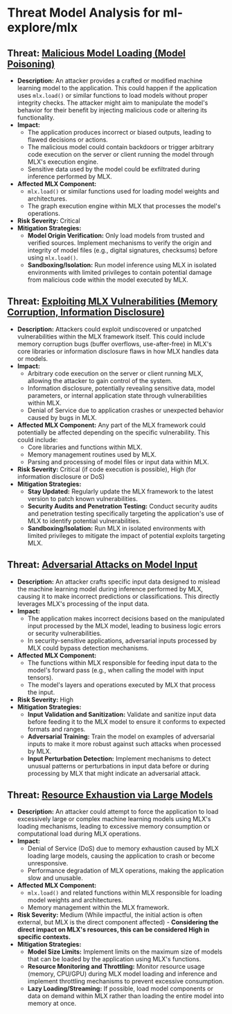 # Threat Model Analysis for ml-explore/mlx

## Threat: [Malicious Model Loading (Model Poisoning)](./threats/malicious_model_loading__model_poisoning_.md)

*   **Description:** An attacker provides a crafted or modified machine learning model to the application. This could happen if the application uses `mlx.load()` or similar functions to load models without proper integrity checks. The attacker might aim to manipulate the model's behavior for their benefit by injecting malicious code or altering its functionality.
*   **Impact:**
    *   The application produces incorrect or biased outputs, leading to flawed decisions or actions.
    *   The malicious model could contain backdoors or trigger arbitrary code execution on the server or client running the model through MLX's execution engine.
    *   Sensitive data used by the model could be exfiltrated during inference performed by MLX.
*   **Affected MLX Component:**
    *   `mlx.load()` or similar functions used for loading model weights and architectures.
    *   The graph execution engine within MLX that processes the model's operations.
*   **Risk Severity:** Critical
*   **Mitigation Strategies:**
    *   **Model Origin Verification:** Only load models from trusted and verified sources. Implement mechanisms to verify the origin and integrity of model files (e.g., digital signatures, checksums) before using `mlx.load()`.
    *   **Sandboxing/Isolation:** Run model inference using MLX in isolated environments with limited privileges to contain potential damage from malicious code within the model executed by MLX.

## Threat: [Exploiting MLX Vulnerabilities (Memory Corruption, Information Disclosure)](./threats/exploiting_mlx_vulnerabilities__memory_corruption__information_disclosure_.md)

*   **Description:** Attackers could exploit undiscovered or unpatched vulnerabilities within the MLX framework itself. This could include memory corruption bugs (buffer overflows, use-after-free) in MLX's core libraries or information disclosure flaws in how MLX handles data or models.
*   **Impact:**
    *   Arbitrary code execution on the server or client running MLX, allowing the attacker to gain control of the system.
    *   Information disclosure, potentially revealing sensitive data, model parameters, or internal application state through vulnerabilities within MLX.
    *   Denial of Service due to application crashes or unexpected behavior caused by bugs in MLX.
*   **Affected MLX Component:**  Any part of the MLX framework could potentially be affected depending on the specific vulnerability. This could include:
    *   Core libraries and functions within MLX.
    *   Memory management routines used by MLX.
    *   Parsing and processing of model files or input data within MLX.
*   **Risk Severity:** Critical (if code execution is possible), High (for information disclosure or DoS)
*   **Mitigation Strategies:**
    *   **Stay Updated:** Regularly update the MLX framework to the latest version to patch known vulnerabilities.
    *   **Security Audits and Penetration Testing:** Conduct security audits and penetration testing specifically targeting the application's use of MLX to identify potential vulnerabilities.
    *   **Sandboxing/Isolation:** Run MLX in isolated environments with limited privileges to mitigate the impact of potential exploits targeting MLX.

## Threat: [Adversarial Attacks on Model Input](./threats/adversarial_attacks_on_model_input.md)

*   **Description:** An attacker crafts specific input data designed to mislead the machine learning model during inference performed by MLX, causing it to make incorrect predictions or classifications. This directly leverages MLX's processing of the input data.
*   **Impact:**
    *   The application makes incorrect decisions based on the manipulated input processed by the MLX model, leading to business logic errors or security vulnerabilities.
    *   In security-sensitive applications, adversarial inputs processed by MLX could bypass detection mechanisms.
*   **Affected MLX Component:**
    *   The functions within MLX responsible for feeding input data to the model's forward pass (e.g., when calling the model with input tensors).
    *   The model's layers and operations executed by MLX that process the input.
*   **Risk Severity:** High
*   **Mitigation Strategies:**
    *   **Input Validation and Sanitization:** Validate and sanitize input data before feeding it to the MLX model to ensure it conforms to expected formats and ranges.
    *   **Adversarial Training:** Train the model on examples of adversarial inputs to make it more robust against such attacks when processed by MLX.
    *   **Input Perturbation Detection:** Implement mechanisms to detect unusual patterns or perturbations in input data before or during processing by MLX that might indicate an adversarial attack.

## Threat: [Resource Exhaustion via Large Models](./threats/resource_exhaustion_via_large_models.md)

*   **Description:** An attacker could attempt to force the application to load excessively large or complex machine learning models using MLX's loading mechanisms, leading to excessive memory consumption or computational load during MLX operations.
*   **Impact:**
    *   Denial of Service (DoS) due to memory exhaustion caused by MLX loading large models, causing the application to crash or become unresponsive.
    *   Performance degradation of MLX operations, making the application slow and unusable.
*   **Affected MLX Component:**
    *   `mlx.load()` and related functions within MLX responsible for loading model weights and architectures.
    *   Memory management within the MLX framework.
*   **Risk Severity:** Medium (While impactful, the initial action is often external, but MLX is the direct component affected) - **Considering the direct impact on MLX's resources, this can be considered High in specific contexts.**
*   **Mitigation Strategies:**
    *   **Model Size Limits:** Implement limits on the maximum size of models that can be loaded by the application using MLX's functions.
    *   **Resource Monitoring and Throttling:** Monitor resource usage (memory, CPU/GPU) during MLX model loading and inference and implement throttling mechanisms to prevent excessive consumption.
    *   **Lazy Loading/Streaming:** If possible, load model components or data on demand within MLX rather than loading the entire model into memory at once.

